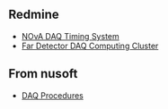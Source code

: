 ## Redmine
- [NOvA DAQ Timing System](https://cdcvs.fnal.gov/redmine/projects/novadaq-timing/wiki#Power-On-and-Configuration-of-a-TDU)
- [Far Detector DAQ Computing Cluster](https://cdcvs.fnal.gov/redmine/projects/daqcluster-fardet/wiki/Wiki)

## From nusoft

- [DAQ Procedures](https://nova-nusoft.fnal.gov/expert/procedures/procedures.php?topic=magiccookie)
